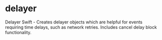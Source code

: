 # delayer
Delayer Swift - Creates delayer objects which are helpful for events requiring time delays, such as network retries.  Includes cancel delay block functionality.  
